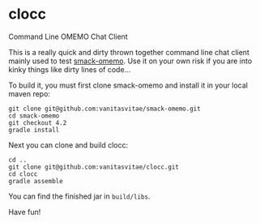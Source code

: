 # clocc
Command Line OMEMO Chat Client

This is a really quick and dirty thrown together command line chat client mainly used to test [smack-omemo](https://github.com/vanitasvitae/smack-omemo). 
Use it on your own risk if you are into kinky things like dirty lines of code...

To build it, you must first clone smack-omemo and install it in your local maven repo:

```
git clone git@github.com:vanitasvitae/smack-omemo.git
cd smack-omemo
git checkout 4.2
gradle install
```

Next you can clone and build clocc:

```
cd ..
git clone git@github.com:vanitasvitae/clocc.git
cd clocc
gradle assemble
```

You can find the finished jar in `build/libs`.

Have fun!
